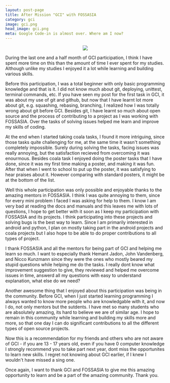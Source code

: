 ```yaml
---
layout: post-page
title: After Mission "GCI" with FOSSASIA
category: gci
image: gci.png
head_image: gci.png
meta: Google Code-in is almost over. Where am I now? 
---
```


<div style="text-align: center;">
<img src="{{site.baseurl}}/img/{{page.head_image}}"/>
</div>

During the last one and a half month of GCI participation, I think I have spent more time on this than the amount
of time I ever spent for my studies. Although unlike my studies I enjoyed it a lot while learning and building various
skills. 

Before this participation, I was a total beginner with only basic programming knowledge and that is it. I did not
know much about git, deploying, unittest, terminal commands, etc. If you have seen my post for the first task in GCI, it was about my use of git and github, but now that I have learnt lot more about git, e.g. squashing, rebasing, branching, I realized
how I was totally wrong about git before GCI. Besides git, I have learnt so much about open source and the process of contributing to a project as I was working with FOSSASIA. Over the tasks of solving issues helped me learn and improve my skills of coding. 

At the end when I started taking coala tasks, I found it more intriguing, since those tasks quite challenging for me, 
at the same time it wasn't something completely impossible. Surely during solving the tasks, facing issues was really annoying, but the satisfaction recieved from overcoming it was enourmous. Besides coala task I enjoyed doing the poster 
tasks that I have done, since it was my first time making a poster, and making it was fun. After that when I went to school
to put up the poster, it was satisfying to hear praises about it. However comparing with standard posters, it might be at 
the bottom of the list. 

Well this whole participation was only possible and enjoyable thanks to the amazing mentors in FOSSASIA. I think I was 
quite annoying to them, since for every mini problem I faced I was asking for help to them. I know I am very bad at reading the docs and manuals and this leaves me with lots of questions, I hope to get better with it soon as I keep my participation
with FOSSASIA and its projects. I think participating into these projects and solving bugs is the best way to learn. Since
I am primarily interested in android and python, I plan on mostly taking part in the android projects and coala projects
but I also hope to be able to do proper contributions to all types of project. 

I thank FOSSASIA and all the mentors for being part of GCI and helping me learn so much. I want to especially thank Hemant Jadon, John Vandenberg, and Nicco Kunzmann since they were the ones who mostly beared my stupid questions while helping me do the tasks. I really dont know what improvement suggestion to give, they reviewed and helped me overcome issues in time, answerd all my questions with easy to understand explanation, what else do we need?

Another awesome thing that I enjoyed about this participation was being in the community. Before GCI, when I just started learning programming I always wanted to know more people who are knowledgable with it, and now I do, not only mentors but the sutdents. I have met so many students who are absolutely amazing, its hard to believe we are of similar age. I hope to remain in this community while learning and building my skills more and more, so that one day I can do significant contributions to all the different types of open source projects. 

Now this is a recommendation for my friends and others who are not aware of GCI - if you are 13 - 17 years old, even if you have 0 computer knowledge I strongly recommend you to take part next year, dont miss the opportunites to learn new skills. I regret not knowing about GCI earlier, if I knew I wouldn't have missed a sing one. 

Once again, I want to thank GCI and FOSSASIA to give me this amazing opportunity to learn and be a part of the amazing community. Thank you. 



